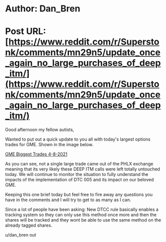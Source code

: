 # Author: Dan_Bren
# Post URL: [https://www.reddit.com/r/Superstonk/comments/mn29n5/update_once_again_no_large_purchases_of_deep_itm/](https://www.reddit.com/r/Superstonk/comments/mn29n5/update_once_again_no_large_purchases_of_deep_itm/)


Good afternoon my fellow autists,

Wanted to put out a quick update to you all with today's largest options trades for GME. Shown in the image below.

[GME Biggest Trades 4-8-2021](https://preview.redd.it/l89szr0br0s61.jpg?width=1220&format=pjpg&auto=webp&s=1459b550806b9371a5294172a2b1e32a650901fb)

As you can see, not a single large trade came out of the PHLX exchange meaning that its very likely these DEEP ITM calls were left totally untouched today. We will continue to monitor the situation to fully understand the impacts of the implementation of DTC 005 and its impact on our beloved GME.

Keeping this one brief today but feel free to fire away any questions you have in the comments and I will try to get to as many as I can.

Since a lot of people have been asking: New DTCC rule basically enables a tracking system so they can only use this method once more and then the shares will be tracked and they wont be able to use the same method on the already tagged shares. 

u/dan_bren out